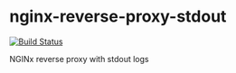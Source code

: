 # nginx-reverse-proxy-stdout
[![Build Status](https://travis-ci.org/bashkirtsevich-llc/nginx-reverse-proxy-stdout.svg?branch=master)](https://travis-ci.org/bashkirtsevich-llc/nginx-reverse-proxy-stdout)

NGINx reverse proxy with stdout logs 
